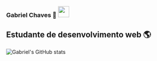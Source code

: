 ### Gabriel Chaves :book: <img src="https://raw.githubusercontent.com/MartinHeinz/MartinHeinz/master/wave.gif" width="30px">

## Estudante de desenvolvimento web :earth_americas:	

![Gabriel's GitHub stats](https://github-readme-stats.vercel.app/api?username=Gabriel-Chaves-Dev&show_icons=true&theme=radical)

